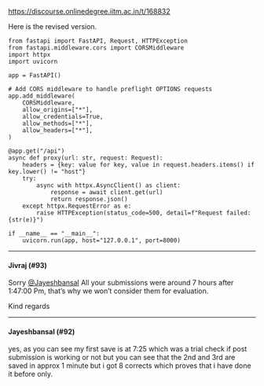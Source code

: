 https://discourse.onlinedegree.iitm.ac.in/t/168832

Here is the revised version.</p>
<pre data-code-wrap="python"><code class="lang-python">from fastapi import FastAPI, Request, HTTPException
from fastapi.middleware.cors import CORSMiddleware
import httpx
import uvicorn

app = FastAPI()

# Add CORS middleware to handle preflight OPTIONS requests
app.add_middleware(
    CORSMiddleware,
    allow_origins=["*"],
    allow_credentials=True,
    allow_methods=["*"],
    allow_headers=["*"],
)

@app.get("/api")
async def proxy(url: str, request: Request):
    headers = {key: value for key, value in request.headers.items() if key.lower() != "host"}
    try:
        async with httpx.AsyncClient() as client:
            response = await client.get(url)
            return response.json()
    except httpx.RequestError as e:
        raise HTTPException(status_code=500, detail=f"Request failed: {str(e)}")

if __name__ == "__main__":
    uvicorn.run(app, host="127.0.0.1", port=8000)
</code></pre><hr>

<h4>Jivraj (#93)</h4>
<p>Sorry <a class="mention" href="/u/jayeshbansal">@Jayeshbansal</a> All your submissions were around 7 hours after 1:47:00 Pm, that’s why we won’t consider them for evaluation.</p>
<p>Kind regards</p><hr>

<h4>Jayeshbansal (#92)</h4>
<p>yes, as you can see my first save is at 7:25 which was a trial check if post submission is working or not but you can see that the 2nd and 3rd are saved in approx 1 minute but i got 8 corrects which proves that i have done it before only.